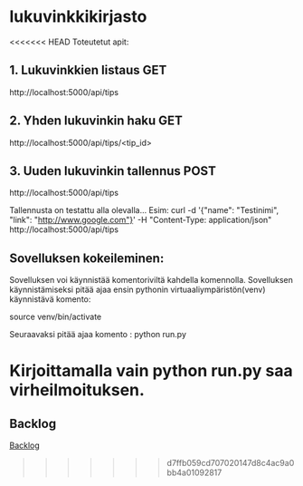 # lukuvinkkikirjasto

<<<<<<< HEAD
Toteutetut apit:

## 1. Lukuvinkkien listaus GET

http://localhost:5000/api/tips


## 2. Yhden lukuvinkin haku GET

http://localhost:5000/api/tips/<tip_id>


## 3. Uuden lukuvinkin tallennus POST
http://localhost:5000/api/tips

Tallennusta on testattu alla olevalla...
Esim:
curl -d '{"name": "Testinimi", "link": "http://www.google.com"}' -H "Content-Type: application/json" http://localhost:5000/api/tips

## Sovelluksen kokeileminen:
Sovelluksen voi käynnistää komentoriviltä kahdella komennolla. Sovelluksen käynnistämiseksi pitää ajaa ensin pythonin virtuaaliympäristön(venv) käynnistävä komento:

source venv/bin/activate

Seuraavaksi pitää ajaa komento : python run.py

Kirjoittamalla vain python run.py saa virheilmoituksen. 
=======
## Backlog

[Backlog](https://docs.google.com/spreadsheets/d/1IS_yv30a5yUQ6J1LMNpbrXzmWxI1I0-6cgwT6GnvXSs/edit?usp=sharing)
>>>>>>> d7ffb059cd707020147d8c4ac9a0bb4a01092817
